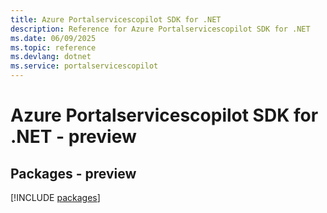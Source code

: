 ```yaml
---
title: Azure Portalservicescopilot SDK for .NET
description: Reference for Azure Portalservicescopilot SDK for .NET
ms.date: 06/09/2025
ms.topic: reference
ms.devlang: dotnet
ms.service: portalservicescopilot
---
```

# Azure Portalservicescopilot SDK for .NET - preview
## Packages - preview
[!INCLUDE [packages](portalservicescopilot-index.md)]